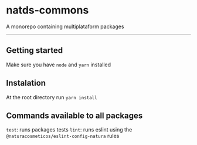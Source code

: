 # natds-commons

A monorepo containing multiplataform packages

___

## Getting started

Make sure you have `node` and `yarn` installed

## Instalation

At the root directory run `yarn install`

## Commands available to all packages

`test`: runs packages tests
`lint`: runs eslint using the `@naturacosmeticos/eslint-config-natura` rules
